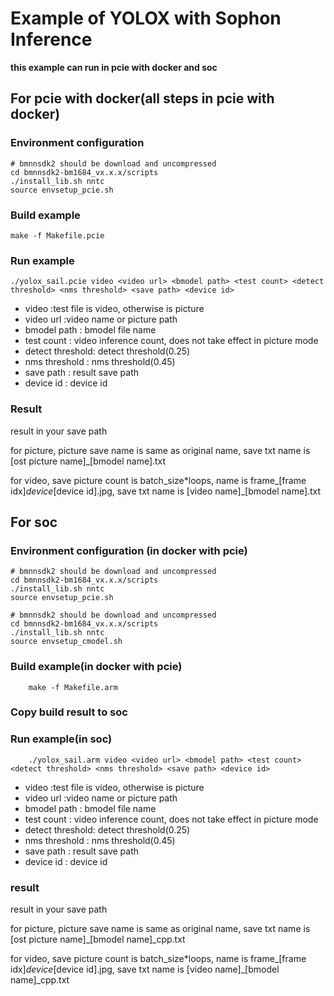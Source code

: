 # Example of YOLOX with Sophon Inference

**this example can run in pcie with docker and soc**

## For pcie with docker(all steps in pcie with docker)

### Environment configuration 

```shell
# bmnnsdk2 should be download and uncompressed
cd bmnnsdk2-bm1684_vx.x.x/scripts
./install_lib.sh nntc
source envsetup_pcie.sh
```

### Build example
``` shell
make -f Makefile.pcie
```

### Run example

``` shell
./yolox_sail.pcie video <video url> <bmodel path> <test count> <detect threshold> <nms threshold> <save path> <device id>
```
- video           :test file is video, otherwise is picture
- video url       :video name or picture path
- bmodel path     : bmodel file name
- test count      : video inference count, does not take effect in picture mode
- detect threshold: detect threshold(0.25)
- nms threshold   : nms threshold(0.45)
- save path       : result save path
- device id       : device id

### Result
result in your save path

for picture,  picture save name is same as original name, save txt name is [ost picture name]_[bmodel name].txt

for video, save picture count is batch_size*loops, name is frame_[frame idx]_device_[device id].jpg, save txt name is [video name]_[bmodel name].txt


## For soc

### Environment configuration (in docker with pcie)

```shell [with SC5]
# bmnnsdk2 should be download and uncompressed
cd bmnnsdk2-bm1684_vx.x.x/scripts
./install_lib.sh nntc
source envsetup_pcie.sh 
```

```shell [not SC5]
# bmnnsdk2 should be download and uncompressed
cd bmnnsdk2-bm1684_vx.x.x/scripts
./install_lib.sh nntc
source envsetup_cmodel.sh 
```

### Build example(in docker with pcie)

``` shell
    make -f Makefile.arm
```
### Copy build result to soc

### Run example(in soc)

``` shell
    ./yolox_sail.arm video <video url> <bmodel path> <test count> <detect threshold> <nms threshold> <save path> <device id>
```
- video           :test file is video, otherwise is picture
- video url       :video name or picture path
- bmodel path     : bmodel file name
- test count      : video inference count, does not take effect in picture mode
- detect threshold: detect threshold(0.25)
- nms threshold   : nms threshold(0.45)
- save path       : result save path
- device id       : device id

### result

result in your save path

for picture,  picture save name is same as original name, save txt name is [ost picture name]_[bmodel name]_cpp.txt

for video, save picture count is batch_size*loops, name is frame_[frame idx]_device_[device id].jpg, save txt name is [video name]_[bmodel name]_cpp.txt